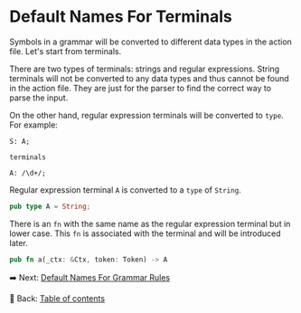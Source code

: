 # Default Names For Terminals

Symbols in a grammar will be converted to different data types in the action file.
Let's start from terminals.

There are two types of terminals: strings and regular expressions.
String terminals will not be converted to any data types and thus cannot be found in the action file.
They are just for the parser to find the correct way to parse the input.

On the other hand, regular expression terminals will be converted to `type`.
For example:

```text
S: A;

terminals

A: /\d+/;
```

Regular expression terminal `A` is converted to a `type` of `String`.

```rust
pub type A = String;
```

There is an `fn` with the same name as the regular expression terminal but in lower case.
This `fn` is associated with the terminal and will be introduced later.

```rust
pub fn a(_ctx: &Ctx, token: Token) -> A
```

:arrow_right:  Next: [Default Names For Grammar Rules](./default_names_for_grammar_rules.md)

:blue_book: Back: [Table of contents](./../README.md)
